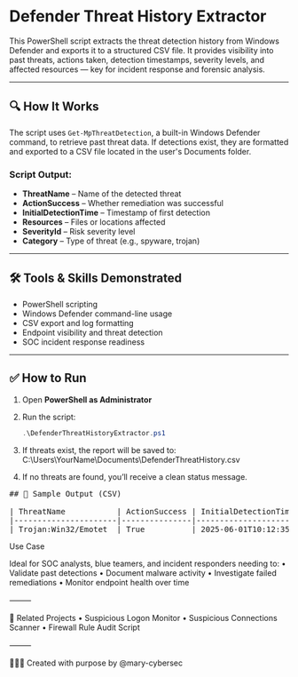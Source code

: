 # Defender Threat History Extractor

This PowerShell script extracts the threat detection history from Windows Defender and exports it to a structured CSV file. It provides visibility into past threats, actions taken, detection timestamps, severity levels, and affected resources — key for incident response and forensic analysis.

---

## 🔍 How It Works

The script uses `Get-MpThreatDetection`, a built-in Windows Defender command, to retrieve past threat data. If detections exist, they are formatted and exported to a CSV file located in the user's Documents folder.

### Script Output:
- **ThreatName** – Name of the detected threat
- **ActionSuccess** – Whether remediation was successful
- **InitialDetectionTime** – Timestamp of first detection
- **Resources** – Files or locations affected
- **SeverityId** – Risk severity level
- **Category** – Type of threat (e.g., spyware, trojan)

---

## 🛠️ Tools & Skills Demonstrated

- PowerShell scripting
- Windows Defender command-line usage
- CSV export and log formatting
- Endpoint visibility and threat detection
- SOC incident response readiness

---

## ✅ How to Run

1. Open **PowerShell as Administrator**
2. Run the script:
   ```powershell
   .\DefenderThreatHistoryExtractor.ps1
 3.	If threats exist, the report will be saved to:
    C:\Users\YourName\Documents\DefenderThreatHistory.csv

4. If no threats are found, you’ll receive a clean status message.
<pre>
## 📂 Sample Output (CSV)

| ThreatName           | ActionSuccess | InitialDetectionTime   | Resources                  | SeverityId | Category     |
|----------------------|---------------|-------------------------|----------------------------|------------|--------------|
| Trojan:Win32/Emotet  | True          | 2025-06-01T10:12:35Z    | C:\Users\Public\doc.exe    | 5          | Trojan       |
</pre>


   Use Case

Ideal for SOC analysts, blue teamers, and incident responders needing to:
	•	Validate past detections
	•	Document malware activity
	•	Investigate failed remediations
	•	Monitor endpoint health over time

⸻

📎 Related Projects
	•	Suspicious Logon Monitor
	•	Suspicious Connections Scanner
	•	Firewall Rule Audit Script

⸻

👩🏾‍💻 Created with purpose by @mary-cybersec
